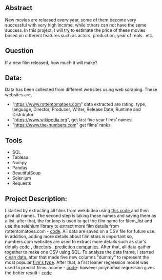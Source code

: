 
## Abstract
New movies are released every year, some of them become very successful with very high income, while others can not have the same success. In this project, I will try to estimate the price of these movies based on different features such as actors, production, year of reals ..etc.




## Question
If a new film released, how much it will make?

## Data:
Data has been collected from different websites using web scraping. These websites are, 
* "https://www.rottentomatoes.com" data extracted are rating, type, language, Director, Producer, Writer, Release Date, Runtime and Distributor.
* "https://www.wikipedia.org", get last five year films' names. 
* "https://www.the-numbers.com" get films' ranks  


## Tools
* SQL
* Tableau
* Numpy
* Pandas
* BeautifulSoup
* Selenium
* Requests



## Project Description:
I started by extracting all films from wekibidea using [this code ](https://github.com/MohammedDev315/estimating_movies-_price-linear_project/blob/master/get_films_name_from_wikipedia.py) and then print all names. 
The second step is taking these names and saving them as a list, after that, the for loop is used to get the film name for filem_list and use the selenium library to extract more film details from rottentomatoes.com - [code]( https://github.com/MohammedDev315/estimating_movies-_price-linear_project/blob/master/selen3.py ). All data are saved on a CSV file for future use. in addition, adding more details about film stars is important so, numbers.com  websites are used to extract more details such as star's details [code](https://github.com/MohammedDev315/estimating_movies-_price-linear_project/blob/master/get_box_office_star.py) ,  [directors ](https://github.com/MohammedDev315/estimating_movies-_price-linear_project/blob/master/get_top_director.py), [prediction companies](https://github.com/MohammedDev315/estimating_movies-_price-linear_project/blob/master/get_production_companies.py).
After that, all data gather together to make one CSV using SQL.
To analyze the data frame, I started [clean data](https://github.com/MohammedDev315/estimating_movies-_price-linear_project/blob/master/clean_data.py), after that made five new columns "dummy" to represent the most popular [film's type](https://github.com/MohammedDev315/estimating_movies-_price-linear_project/blob/master/split_moves_type.py). After that, a first leaner regression model was used to predict films income - [code](https://github.com/MohammedDev315/estimating_movies-_price-linear_project/blob/master/regression_evaluation.py)- however polynomial regression gives the better result -  [code](https://github.com/MohammedDev315/estimating_movies-_price-linear_project/blob/master/poly_regression.py)












